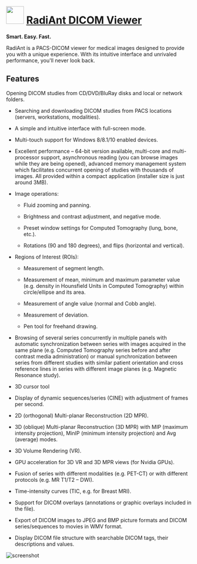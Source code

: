 ﻿# <img src="https://cdn.jsdelivr.net/gh/chtof/chocolatey-packages/automatic/radiant/radiant.png" width="48" height="48"/> [RadiAnt DICOM Viewer](https://chocolatey.org/packages/radiant)

**Smart. Easy. Fast.**

RadiAnt is a PACS-DICOM viewer for medical images designed to provide you with a unique experience.
With its intuitive interface and unrivaled performance, you'll never look back.

## Features
Opening DICOM studies from CD/DVD/BluRay disks and local or network folders.

- Searching and downloading DICOM studies from PACS locations (servers, workstations, modalities).

- A simple and intuitive interface with full-screen mode.

- Multi-touch support for Windows 8/8.1/10 enabled devices.

- Excellent performance – 64-bit version available, multi-core and multi-processor support, asynchronous reading (you can browse images while they are being opened), advanced memory management system which facilitates concurrent opening of studies with thousands of images. All provided within a compact application (installer size is just around 3MB).

- Image operations:

  - Fluid zooming and panning.

  - Brightness and contrast adjustment, and negative mode.

  - Preset window settings for Computed Tomography (lung, bone, etc.).

  - Rotations (90 and 180 degrees), and flips (horizontal and vertical).

- Regions of Interest (ROIs):

  - Measurement of segment length.

  - Measurement of mean, minimum and maximum parameter value (e.g. density in Hounsfield Units in Computed Tomography) within circle/ellipse and its area.

  - Measurement of angle value (normal and Cobb angle).

  - Measurement of deviation.

  - Pen tool for freehand drawing.

- Browsing of several series concurrently in multiple panels with automatic synchronization between series with images acquired in the same plane (e.g. Computed Tomography series before and after contrast media administration) or manual synchronization between series from different studies with similar patient orientation and cross reference lines in series with different image planes (e.g. Magnetic Resonance study).

- 3D cursor tool

- Display of dynamic sequences/series (CINE) with adjustment of frames per second.

- 2D (orthogonal) Multi-planar Reconstruction (2D MPR).

- 3D (oblique) Multi-planar Reconstruction (3D MPR) with MIP (maximum intensity projection), MinIP (minimum intensity projection) and Avg (average) modes.

- 3D Volume Rendering (VR).

- GPU acceleration for 3D VR and 3D MPR views (for Nvidia GPUs).

- Fusion of series with different modalities (e.g. PET-CT) or with different protocols (e.g. MR T1/T2 – DWI).

- Time-intensity curves (TIC, e.g. for Breast MRI).

- Support for DICOM overlays (annotations or graphic overlays included in the file).

- Export of DICOM images to JPEG and BMP picture formats and DICOM series/sequences to movies in WMV format.

- Display DICOM file structure with searchable DICOM tags, their descriptions and values.

![screenshot](https://cdn.jsdelivr.net/gh/chtof/chocolatey-packages/automatic/radiant/screenshot.png)